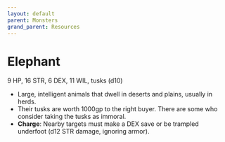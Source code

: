 ```yaml
---
layout: default
parent: Monsters
grand_parent: Resources
---
```


# Elephant

9 HP, 16 STR, 6 DEX, 11 WIL, tusks (d10)

- Large, intelligent animals that dwell in deserts and plains, usually in herds.
- Their tusks are worth 1000gp to the right buyer. There are some who consider taking the tusks as immoral. 
- **Charge**: Nearby targets must make a DEX save or be trampled underfoot (d12 STR damage, ignoring armor).